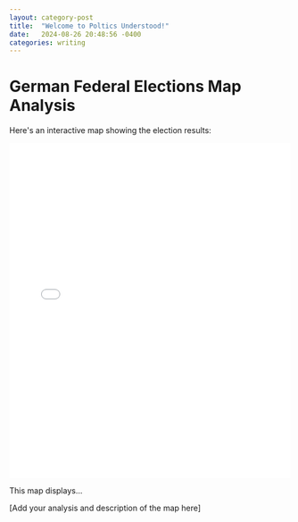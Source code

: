 ```yaml
---
layout: category-post
title:  "Welcome to Poltics Understood!"
date:   2024-08-26 20:48:56 -0400
categories: writing
---
```


# German Federal Elections Map Analysis

Here's an interactive map showing the election results:

<iframe src="{{ site.baseurl }}/assets/map.html" width="100%" height="600px" frameborder="0"></iframe>

This map displays...

[Add your analysis and description of the map here]